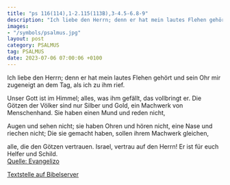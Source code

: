 ```yaml
---
title: "ps 116(114),1-2.115(113B),3-4.5-6.8-9"
description: "Ich liebe den Herrn; denn er hat mein lautes Flehen gehört und sein Ohr mir zugeneigt an dem Tag, als ich zu ihm rief.  Unser Gott ist im Himmel; alles, was ihm gefällt, das vollbringt er. Die Götzen der Völker sind nur Silber und Gold, ein Machwerk von Menschenhand. Sie habe...."
images:
- "/symbols/psalmus.jpg"
layout: post
category: PSALMUS
tag: PSALMUS
date: 2023-07-06 07:00:06 +0100
---
```

Ich liebe den Herrn;
denn er hat mein lautes Flehen gehört
und sein Ohr mir zugeneigt
an dem Tag, als ich zu ihm rief.

Unser Gott ist im Himmel;
alles, was ihm gefällt, das vollbringt er.
Die Götzen der Völker sind nur Silber und Gold,
ein Machwerk von Menschenhand.
Sie haben einen Mund und reden nicht,

Augen und sehen nicht;
sie haben Ohren und hören nicht,
eine Nase und riechen nicht;
Die sie gemacht haben, sollen ihrem Machwerk gleichen,

alle, die den Götzen vertrauen.<!--more-->
Israel, vertrau auf den Herrn!
Er ist für euch Helfer und Schild.<br>
[Quelle: Evangelizo](https://evangeliumtagfuertag.org/DE/gospel)

[Textstelle auf Bibelserver](https://www.bibleserver.com/EU/ps116(114),1-2.115(113B),3-4.5-6.8-9)
